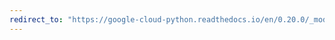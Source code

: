 ```yaml
---
redirect_to: "https://google-cloud-python.readthedocs.io/en/0.20.0/_modules/google/cloud/speech/connection.html"
---
```

